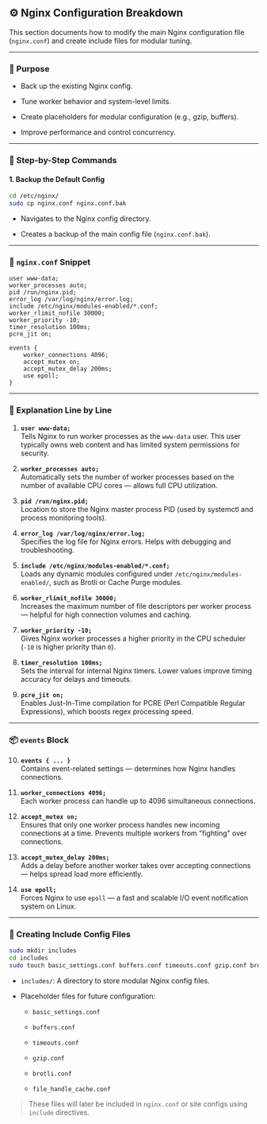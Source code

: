 ## ⚙️ Nginx Configuration Breakdown

This section documents how to modify the main Nginx configuration file (`nginx.conf`) and create include files for modular tuning.

---

### 🧭 Purpose

- Back up the existing Nginx config.
    
- Tune worker behavior and system-level limits.
    
- Create placeholders for modular configuration (e.g., gzip, buffers).
    
- Improve performance and control concurrency.
    

---

### 📁 Step-by-Step Commands

#### 1. Backup the Default Config

```bash
cd /etc/nginx/
sudo cp nginx.conf nginx.conf.bak
```

- Navigates to the Nginx config directory.
    
- Creates a backup of the main config file (`nginx.conf.bak`).
---

### 📄 `nginx.conf` Snippet

```nginx
user www-data;
worker_processes auto;
pid /run/nginx.pid;
error_log /var/log/nginx/error.log;
include /etc/nginx/modules-enabled/*.conf;
worker_rlimit_nofile 30000;
worker_priority -10;
timer_resolution 100ms;
pcre_jit on;

events {
	worker_connections 4096;
	accept_mutex on;
	accept_mutex_delay 200ms;
	use epoll;
}
```

---

### 🧩 Explanation Line by Line

1. **`user www-data;`**  
    Tells Nginx to run worker processes as the `www-data` user. This user typically owns web content and has limited system permissions for security.
    
2. **`worker_processes auto;`**  
    Automatically sets the number of worker processes based on the number of available CPU cores — allows full CPU utilization.
    
3. **`pid /run/nginx.pid;`**  
    Location to store the Nginx master process PID (used by systemctl and process monitoring tools).
    
4. **`error_log /var/log/nginx/error.log;`**  
    Specifies the log file for Nginx errors. Helps with debugging and troubleshooting.
    
5. **`include /etc/nginx/modules-enabled/*.conf;`**  
    Loads any dynamic modules configured under `/etc/nginx/modules-enabled/`, such as Brotli or Cache Purge modules.
    
6. **`worker_rlimit_nofile 30000;`**  
    Increases the maximum number of file descriptors per worker process — helpful for high connection volumes and caching.
    
7. **`worker_priority -10;`**  
    Gives Nginx worker processes a higher priority in the CPU scheduler (`-10` is higher priority than `0`).
    
8. **`timer_resolution 100ms;`**  
    Sets the interval for internal Nginx timers. Lower values improve timing accuracy for delays and timeouts.
    
9. **`pcre_jit on;`**  
    Enables Just-In-Time compilation for PCRE (Perl Compatible Regular Expressions), which boosts regex processing speed.
    

---

### 📦 `events` Block

10. **`events { ... }`**  
    Contains event-related settings — determines how Nginx handles connections.
    
11. **`worker_connections 4096;`**  
    Each worker process can handle up to 4096 simultaneous connections.
    
12. **`accept_mutex on;`**  
    Ensures that only one worker process handles new incoming connections at a time. Prevents multiple workers from "fighting" over connections.
    
13. **`accept_mutex_delay 200ms;`**  
    Adds a delay before another worker takes over accepting connections — helps spread load more efficiently.
    
14. **`use epoll;`**  
    Forces Nginx to use `epoll` — a fast and scalable I/O event notification system on Linux.
    


---

### 📂 Creating Include Config Files

```bash
sudo mkdir includes
cd includes
sudo touch basic_settings.conf buffers.conf timeouts.conf gzip.conf brotli.conf file_handle_cache.conf
```

- `includes/`: A directory to store modular Nginx config files.
    
- Placeholder files for future configuration:
    
    - `basic_settings.conf`
        
    - `buffers.conf`
        
    - `timeouts.conf`
        
    - `gzip.conf`
        
    - `brotli.conf`
        
    - `file_handle_cache.conf`
        

> These files will later be included in `nginx.conf` or site configs using `include` directives.

